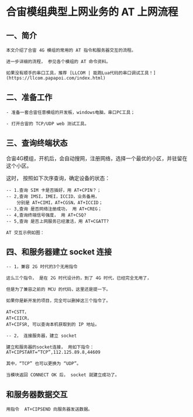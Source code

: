 # 合宙模组典型上网业务的 AT 上网流程

## 一、简介

    本文介绍了合宙 4G 模组的常用的 AT 指令和服务器交互的流程。

    进一步详细的流程， 参见各个模组的 AT 命令资料。

    如果没有顺手的串口工具，推荐 [LLCOM | 能跑Lua代码的串口调试工具！](https://llcom.papapoi.com/index.html)

## 二、准备工作

    - 准备一套合宙任意模组的开发板，windows电脑，串口PC工具；

    - 打开合宙的 TCP/UDP web 测试工具。


## 三、查询终端状态

合宙4G模组，开机后，会自动搜网，注册网络，选择一个最优的小区，并驻留在这个小区。

这时， 按照如下次序查询，确定设备的状态：

    -- 1.查询 SIM 卡是否插好，用 AT+CPIN？；
    -- 2,查询 IMSI，IMEI，ICCID，业务备用，
        分别是 AT+CIMI，AT+CGSN，AT+ICCID；
    -- 3,查询 是否网络注册成功， 用 AT+CREG；
    -- 4,查询终端信号强度， 用 AT+CSQ?
    -- 5,查询 是否上网服务已经激活，用 AT+CGATT?

    AT 交互示例如图：


## 四、和服务器建立 socket 连接

    -- 1，兼容 2G 时代的3个无用指令
      
    这么三个指令， 是在 2G 时代设计的，到了 4G 时代，已经完全无用了，

    但是为了兼容之前的 MCU 的代码，这里还是提一下。

    如果你是新开发的项目，完全可以删掉这三个指令了。

    AT+CSTT， 
    AT+CIICR，
    AT+CIFSR, 可以查询本机获取到的 IP 地址。

    -- 2， 连接服务器，建立 socket

    建立和服务器的socket连接， 用如下指令：
    AT+CIPSTART=“TCP”,112.125.89.8,44609

    其中，“TCP” 也可以更换为 “UDP”。

    当模块返回 CONNECT OK 后， socket 就建立成功了。

## 和服务器数据交互

    用指令  AT+CIPSEND 向服务器发送数据。


